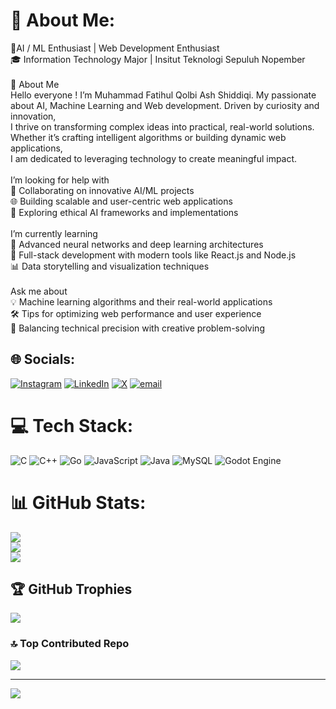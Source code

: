 # 💫 About Me:
🔎AI / ML Enthusiast | Web Development Enthusiast<br>🎓 Information Technology Major | Insitut Teknologi Sepuluh Nopember<br><br>📰 About Me<br>Hello everyone ! I’m Muhammad Fatihul Qolbi Ash Shiddiqi. My passionate<br>about AI, Machine Learning and Web development. Driven by curiosity and innovation,<br>I thrive on transforming complex ideas into practical, real-world solutions.<br>Whether it’s crafting intelligent algorithms or building dynamic web applications,<br>I am dedicated to leveraging technology to create meaningful impact.<br><br>I’m looking for help with<br>🔧 Collaborating on innovative AI/ML projects<br>🌐 Building scalable and user-centric web applications<br>🤖 Exploring ethical AI frameworks and implementations<br><br>I’m currently learning<br>🧠 Advanced neural networks and deep learning architectures<br>🚀 Full-stack development with modern tools like React.js and Node.js<br>📊 Data storytelling and visualization techniques<br><br>Ask me about<br>💡 Machine learning algorithms and their real-world applications<br>🛠️ Tips for optimizing web performance and user experience<br>🎯 Balancing technical precision with creative problem-solving


## 🌐 Socials:
[![Instagram](https://img.shields.io/badge/Instagram-%23E4405F.svg?logo=Instagram&logoColor=white)](https://instagram.com/fatihulqolbi.js) [![LinkedIn](https://img.shields.io/badge/LinkedIn-%230077B5.svg?logo=linkedin&logoColor=white)](https://linkedin.com/in/muhammad-fatihul-qolbi-ash-shiddiqi) [![X](https://img.shields.io/badge/X-black.svg?logo=X&logoColor=white)](https://x.com/fatihul_qolbi) [![email](https://img.shields.io/badge/Email-D14836?logo=gmail&logoColor=white)](mailto:fatihulqolbi01@gmail.com) 

# 💻 Tech Stack:
![C](https://img.shields.io/badge/c-%2300599C.svg?style=for-the-badge&logo=c&logoColor=white) ![C++](https://img.shields.io/badge/c++-%2300599C.svg?style=for-the-badge&logo=c%2B%2B&logoColor=white) ![Go](https://img.shields.io/badge/go-%2300ADD8.svg?style=for-the-badge&logo=go&logoColor=white) ![JavaScript](https://img.shields.io/badge/javascript-%23323330.svg?style=for-the-badge&logo=javascript&logoColor=%23F7DF1E) ![Java](https://img.shields.io/badge/java-%23ED8B00.svg?style=for-the-badge&logo=openjdk&logoColor=white) ![MySQL](https://img.shields.io/badge/mysql-4479A1.svg?style=for-the-badge&logo=mysql&logoColor=white) ![Godot Engine](https://img.shields.io/badge/GODOT-%23FFFFFF.svg?style=for-the-badge&logo=godot-engine)
# 📊 GitHub Stats:
![](https://github-readme-stats.vercel.app/api?username=Fatihulqolbi&theme=blue-green&hide_border=false&include_all_commits=true&count_private=true)<br/>
![](https://nirzak-streak-stats.vercel.app/?user=Fatihulqolbi&theme=blue-green&hide_border=false)<br/>
![](https://github-readme-stats.vercel.app/api/top-langs/?username=Fatihulqolbi&theme=blue-green&hide_border=false&include_all_commits=true&count_private=true&layout=compact)

## 🏆 GitHub Trophies
![](https://github-profile-trophy.vercel.app/?username=Fatihulqolbi&theme=dracula&no-frame=false&no-bg=false&margin-w=4)

### 🔝 Top Contributed Repo
![](https://github-contributor-stats.vercel.app/api?username=Fatihulqolbi&limit=5&theme=dark&combine_all_yearly_contributions=true)

---
[![](https://visitcount.itsvg.in/api?id=Fatihulqolbi&icon=0&color=0)](https://visitcount.itsvg.in)

<!-- Proudly created with GPRM ( https://gprm.itsvg.in ) -->
